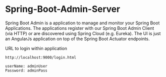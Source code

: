 # Spring-Boot-Admin-Server

  Spring Boot Admin is a application to manage and monitor your Spring Boot Applications. The applications register with our Spring Boot Admin Client (via HTTP) or are discovered using Spring Cloud (e.g. Eureka). The UI is just an AngularJs application on top of the Spring Boot Actuator endpoints.


   URL to login within application 
		
	http://localhost:9000/login.html
	
	userName: adminUser
	Password: adminPass
